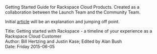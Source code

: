 Getting Started Guide for Rackspace Cloud Products. Created as a collaboration between the Launch Team and the Community Team.

Initial [article](../getting_started_master_article.md) will be an explanation and jumping off point.


Title: Getting started with Rackspace - a timeline of your experience as a Rackspace Cloud Customer  
Author: Bill Hertzing and Justin Kase; Edited by Alan Bush  
Date: Friday 2015-06-05  
